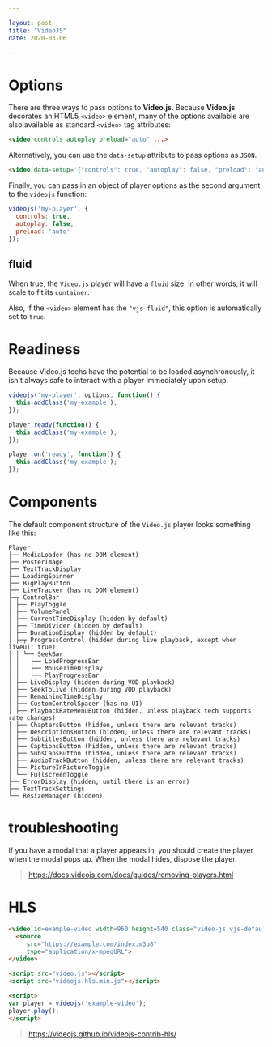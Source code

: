 ```yaml
---

layout: post
title: "VideoJS"
date: 2020-03-06

---
```


# Options
There are three ways to pass options to **Video.js**. Because **Video.js** decorates an HTML5 `<video>` element, many of the options available are also available as standard `<video>` tag attributes:

```html
<video controls autoplay preload="auto" ...>
```

Alternatively, you can use the `data-setup` attribute to pass options as `JSON`.

```html
<video data-setup='{"controls": true, "autoplay": false, "preload": "auto"}'...>
```

Finally, you can pass in an object of player options as the second argument to the `videojs` function:

```js
videojs('my-player', {
  controls: true,
  autoplay: false,
  preload: 'auto'
});
```

## fluid
When true, the `Video.js` player will have a `fluid` size. In other words, it will scale to fit its `container`.

Also, if the `<video>` element has the `"vjs-fluid"`, this option is automatically set to `true`.


# Readiness
Because Video.js techs have the potential to be loaded asynchronously, it isn't always safe to interact with a player immediately upon setup. 

```js
videojs('my-player', options, function() {
  this.addClass('my-example');
});
```

```js
player.ready(function() {
  this.addClass('my-example');
});
```

```js
player.on('ready', function() {
  this.addClass('my-example');
});
```

# Components
The default component structure of the `Video.js` player looks something like this:

```
Player
├── MediaLoader (has no DOM element)
├── PosterImage
├── TextTrackDisplay
├── LoadingSpinner
├── BigPlayButton
├── LiveTracker (has no DOM element)
├─┬ ControlBar
│ ├── PlayToggle
│ ├── VolumePanel
│ ├── CurrentTimeDisplay (hidden by default)
│ ├── TimeDivider (hidden by default)
│ ├── DurationDisplay (hidden by default)
│ ├─┬ ProgressControl (hidden during live playback, except when liveui: true)
│ │ └─┬ SeekBar
│ │   ├── LoadProgressBar
│ │   ├── MouseTimeDisplay
│ │   └── PlayProgressBar
│ ├── LiveDisplay (hidden during VOD playback)
│ ├── SeekToLive (hidden during VOD playback)
│ ├── RemainingTimeDisplay
│ ├── CustomControlSpacer (has no UI)
│ ├── PlaybackRateMenuButton (hidden, unless playback tech supports rate changes)
│ ├── ChaptersButton (hidden, unless there are relevant tracks)
│ ├── DescriptionsButton (hidden, unless there are relevant tracks)
│ ├── SubtitlesButton (hidden, unless there are relevant tracks)
│ ├── CaptionsButton (hidden, unless there are relevant tracks)
│ ├── SubsCapsButton (hidden, unless there are relevant tracks)
│ ├── AudioTrackButton (hidden, unless there are relevant tracks)
│ ├── PictureInPictureToggle
│ └── FullscreenToggle
├── ErrorDisplay (hidden, until there is an error)
├── TextTrackSettings
└── ResizeManager (hidden)
```

# troubleshooting
If you have a modal that a player appears in, you should create the player when the modal pops up. When the modal hides, dispose the player.

> <https://docs.videojs.com/docs/guides/removing-players.html>


# HLS

```html
<video id=example-video width=960 height=540 class="video-js vjs-default-skin" controls>
  <source
     src="https://example.com/index.m3u8"
     type="application/x-mpegURL">
</video>

<script src="video.js"></script>
<script src="videojs.hls.min.js"></script>

<script>
var player = videojs('example-video');
player.play();
</script>
```

> <https://videojs.github.io/videojs-contrib-hls/>

